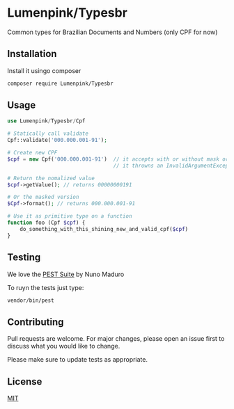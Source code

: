 # Lumenpink/Typesbr

Common types for Brazilian Documents and Numbers
(only CPF for now)


## Installation

Install it usingo composer

```bash
composer require Lumenpink/Typesbr
```

## Usage

```php
use Lumenpink/Typesbr/Cpf

# Statically call validate
Cpf::validate('000.000.001-91');

# Create new CPF
$cpf = new Cpf('000.000.001-91')  // it accepts with or without mask or leading zeroes
                                  // it throwns an InvalidArgumentException if invalid

# Return the nomalized value
$cpf->getValue(); // returns 00000000191

# Or the masked version
$Cpf->format(); // returns 000.000.001-91

# Use it as primitive type on a function
function foo (Cpf $cpf) {
    do_something_with_this_shining_new_and_valid_cpf($cpf)
}

```

## Testing

We love the [PEST Suite](https://pestphp.com) by Nuno Maduro

To ruyn the tests just type:
```bash
vendor/bin/pest
```

## Contributing

Pull requests are welcome. For major changes, please open an issue first
to discuss what you would like to change.

Please make sure to update tests as appropriate.

## License

[MIT](https://choosealicense.com/licenses/mit/)